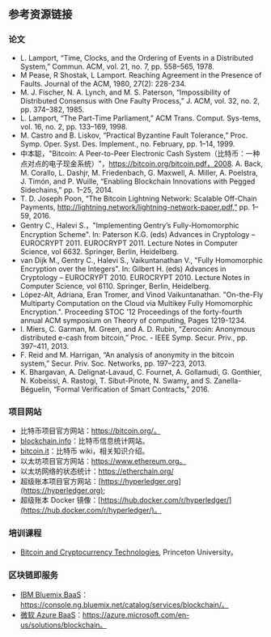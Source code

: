 ## 参考资源链接

### 论文

* L. Lamport, “Time, Clocks, and the Ordering of Events in a Distributed System,” Commun. ACM, vol. 21, no. 7, pp. 558–565, 1978.
* M Pease, R Shostak, L Lamport. Reaching Agreement in the Presence of Faults. Journal of the ACM, 1980, 27(2): 228-234.
* M. J. Fischer, N. A. Lynch, and M. S. Paterson, “Impossibility of Distributed Consensus with One Faulty Process,” J. ACM, vol. 32, no. 2, pp. 374–382, 1985.
* L. Lamport, “The Part-Time Parliament,” ACM Trans. Comput. Sys-tems, vol. 16, no. 2, pp. 133–169, 1998.
* M. Castro and B. Liskov, “Practical Byzantine Fault Tolerance,” Proc. Symp. Oper. Syst. Des. Implement., no. February, pp. 1–14, 1999.
* 中本聪，"Bitcoin: A Peer-to-Peer Electronic Cash System（比特币：一种点对点的电子现金系统）"，https://bitcoin.org/bitcoin.pdf，2008.
A. Back, M. Corallo, L. Dashjr, M. Friedenbach, G. Maxwell, A. Miller, A. Poelstra, J. Timón, and P. Wuille, “Enabling Blockchain Innovations with Pegged Sidechains,” pp. 1–25, 2014.
* T. D. Joseph Poon, “The Bitcoin Lightning Network: Scalable Off-Chain Payments, http://lightning.network/lightning-network-paper.pdf,” pp. 1–59, 2016.
* Gentry C., Halevi S.，"Implementing Gentry’s Fully-Homomorphic Encryption Scheme". In: Paterson K.G. (eds) Advances in Cryptology – EUROCRYPT 2011. EUROCRYPT 2011. Lecture Notes in Computer Science, vol 6632. Springer, Berlin, Heidelberg.
* van Dijk M., Gentry C., Halevi S., Vaikuntanathan V., "Fully Homomorphic Encryption over the Integers". In: Gilbert H. (eds) Advances in Cryptology – EUROCRYPT 2010. EUROCRYPT 2010. Lecture Notes in Computer Science, vol 6110. Springer, Berlin, Heidelberg.
* López-Alt, Adriana, Eran Tromer, and Vinod Vaikuntanathan. "On-the-Fly Multiparty Computation on the Cloud via Multikey Fully Homomorphic Encryption.". Proceeding STOC '12 Proceedings of the forty-fourth annual ACM symposium on Theory of computing, Pages 1219-1234.
* I. Miers, C. Garman, M. Green, and A. D. Rubin, “Zerocoin: Anonymous distributed e-cash from bitcoin,” Proc. - IEEE Symp. Secur. Priv., pp. 397–411, 2013.
* F. Reid and M. Harrigan, “An analysis of anonymity in the bitcoin system,” Secur. Priv. Soc. Networks, pp. 197–223, 2013.
* K. Bhargavan, A. Delignat-Lavaud, C. Fournet, A. Gollamudi, G. Gonthier, N. Kobeissi, A. Rastogi, T. Sibut-Pinote, N. Swamy, and S. Zanella-Béguelin, “Formal Verification of Smart Contracts,” 2016.

### 项目网站

* 比特币项目官方网站：https://bitcoin.org/。
* [blockchain.info](https://blockchain.info)：比特币信息统计网站。
* [bitcoin.it](https://en.bitcoin.it)：比特币 wiki，相关知识介绍。
* 以太坊项目官方网站：https://www.ethereum.org。
* 以太坊网络的状态统计：https://etherchain.org/
* 超级账本项目官方网站：[https://hyperledger.org](https://hyperledger.org);
* 超级账本 Docker 镜像：[https://hub.docker.com/r/hyperledger/](https://hub.docker.com/r/hyperledger/)。

### 培训课程

* [Bitcoin and Cryptocurrency Technologies](https://www.coursera.org/course/bitcointech), Princeton University。

### 区块链即服务
* [IBM Bluemix BaaS](https://console.ng.bluemix.net/catalog/services/blockchain/)： https://console.ng.bluemix.net/catalog/services/blockchain/。
* [微软 Azure BaaS](https://azure.microsoft.com/en-us/solutions/blockchain)：https://azure.microsoft.com/en-us/solutions/blockchain。
